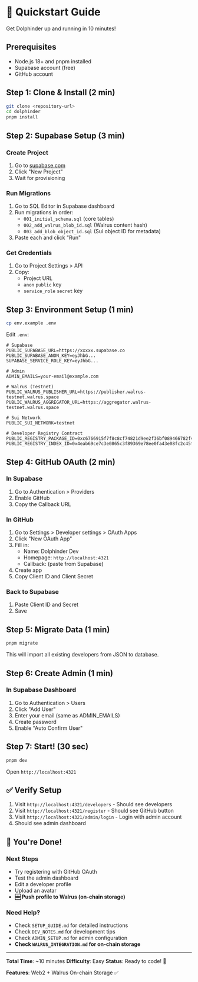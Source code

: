 # 🚀 Quickstart Guide

Get Dolphinder up and running in 10 minutes!

## Prerequisites

- Node.js 18+ and pnpm installed
- Supabase account (free)
- GitHub account

## Step 1: Clone & Install (2 min)

```bash
git clone <repository-url>
cd dolphinder
pnpm install
```

## Step 2: Supabase Setup (3 min)

### Create Project

1. Go to [supabase.com](https://supabase.com/dashboard)
2. Click "New Project"
3. Wait for provisioning

### Run Migrations

1. Go to SQL Editor in Supabase dashboard
2. Run migrations in order:
   - `001_initial_schema.sql` (core tables)
   - `002_add_walrus_blob_id.sql` (Walrus content hash)
   - `003_add_blob_object_id.sql` (Sui object ID for metadata)
3. Paste each and click "Run"

### Get Credentials

1. Go to Project Settings > API
2. Copy:
   - Project URL
   - `anon` `public` key
   - `service_role` `secret` key

## Step 3: Environment Setup (1 min)

```bash
cp env.example .env
```

Edit `.env`:

```env
# Supabase
PUBLIC_SUPABASE_URL=https://xxxxx.supabase.co
PUBLIC_SUPABASE_ANON_KEY=eyJhbG...
SUPABASE_SERVICE_ROLE_KEY=eyJhbG...

# Admin
ADMIN_EMAILS=your-email@example.com

# Walrus (Testnet)
PUBLIC_WALRUS_PUBLISHER_URL=https://publisher.walrus-testnet.walrus.space
PUBLIC_WALRUS_AGGREGATOR_URL=https://aggregator.walrus-testnet.walrus.space

# Sui Network
PUBLIC_SUI_NETWORK=testnet

# Developer Registry Contract
PUBLIC_REGISTRY_PACKAGE_ID=0xc6766915f7f8c8cf74821d9ee2f36bf089466782f4764373de31307ded80dfe5
PUBLIC_REGISTRY_INDEX_ID=0x4eab69ce7c3e0865c3f89369e78ee0fa43e08fc2c45fa4fca8d75c636b6b9f7f
```

## Step 4: GitHub OAuth (2 min)

### In Supabase

1. Go to Authentication > Providers
2. Enable GitHub
3. Copy the Callback URL

### In GitHub

1. Go to Settings > Developer settings > OAuth Apps
2. Click "New OAuth App"
3. Fill in:
   - Name: Dolphinder Dev
   - Homepage: `http://localhost:4321`
   - Callback: (paste from Supabase)
4. Create app
5. Copy Client ID and Client Secret

### Back to Supabase

1. Paste Client ID and Secret
2. Save

## Step 5: Migrate Data (1 min)

```bash
pnpm migrate
```

This will import all existing developers from JSON to database.

## Step 6: Create Admin (1 min)

### In Supabase Dashboard

1. Go to Authentication > Users
2. Click "Add User"
3. Enter your email (same as ADMIN_EMAILS)
4. Create password
5. Enable "Auto Confirm User"

## Step 7: Start! (30 sec)

```bash
pnpm dev
```

Open `http://localhost:4321`

## ✅ Verify Setup

1. Visit `http://localhost:4321/developers` - Should see developers
2. Visit `http://localhost:4321/register` - Should see GitHub button
3. Visit `http://localhost:4321/admin/login` - Login with admin account
4. Should see admin dashboard

## 🎉 You're Done!

### Next Steps

- Try registering with GitHub OAuth
- Test the admin dashboard
- Edit a developer profile
- Upload an avatar
- **🆕 Push profile to Walrus (on-chain storage)**

### Need Help?

- Check `SETUP_GUIDE.md` for detailed instructions
- Check `DEV_NOTES.md` for development tips
- Check `ADMIN_SETUP.md` for admin configuration
- **Check `WALRUS_INTEGRATION.md` for on-chain storage**

---

**Total Time**: ~10 minutes
**Difficulty**: Easy
**Status**: Ready to code! 🚀

**Features**: Web2 + Walrus On-chain Storage ✅

